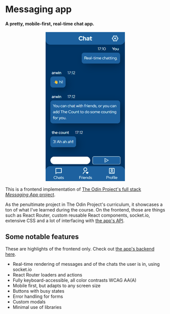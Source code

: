 # Messaging app

#### A pretty, mobile-first, real-time chat app.

[<center><img src="screenshots/screenshot1.png" width="250"/></center>](screenshot1.png)

This is a frontend implementation of [The Odin Project's full stack _Messaging App_ project](https://www.theodinproject.com/lessons/nodejs-messaging-app).

As the penultimate project in The Odin Project's curriculum, it showcases a ton of what I've learned during the course.
On the frontend, those are things such as React Router, custom reusable React components, socket.io, extensive CSS and a lot of interfacing with [the app's API](https://github.com/arwin4/messaging-app-api).

## Some notable features

These are highlights of the frontend only. Check out [the app's backend here](https://github.com/arwin4/messaging-app-api).

- Real-time rendering of messages and of the chats the user is in, using socket.io
- React Router loaders and actions
- Fully keyboard-accessible, all color contrasts WCAG AA(A)
- Mobile first, but adapts to any screen size
- Buttons with busy states
- Error handling for forms
- Custom modals
- Minimal use of libraries
